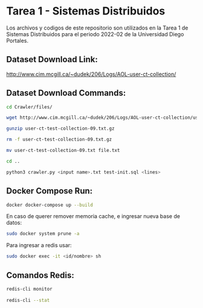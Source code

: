 # Tarea 1 - Sistemas Distribuidos
Los archivos y codigos de este repositorio son utilizados en la Tarea 1 de Sistemas Distribuidos para el periodo 2022-02 de la Universidad Diego Portales.

## Dataset Download Link: 

http://www.cim.mcgill.ca/~dudek/206/Logs/AOL-user-ct-collection/


## Dataset Download Commands:
```bash
cd Crawler/files/

wget http://www.cim.mcgill.ca/~dudek/206/Logs/AOL-user-ct-collection/user-ct-test-collection-09.txt.gz

gunzip user-ct-test-collection-09.txt.gz

rm -f user-ct-test-collection-09.txt.gz

mv user-ct-test-collection-09.txt file.txt

cd ..

python3 crawler.py <input name>.txt test-init.sql <lines>
```

 
## Docker Compose Run:
```bash
docker docker-compose up --build
```
En caso de querer remover memoria cache, e ingresar nueva base de datos:
```bash  
sudo docker system prune -a
``` 
Para ingresar a redis usar:
```bash
sudo docker exec -it <id/nombre> sh
```
 
## Comandos Redis:

```bash
redis-cli monitor
  
redis-cli --stat
```
